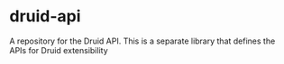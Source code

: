 druid-api
=========

A repository for the Druid API.  This is a separate library that defines the APIs for Druid extensibility 
